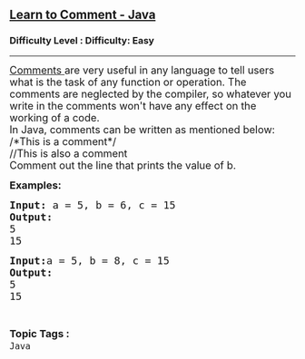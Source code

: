 <h2><a href="https://www.geeksforgeeks.org/problems/learn-to-comment-java/1?page=31&sortBy=submissions">Learn to Comment - Java</a></h2><h3>Difficulty Level : Difficulty: Easy</h3><hr><div class="problems_problem_content__Xm_eO"><p><span style="font-size: 18px;"><a href="https://www.geeksforgeeks.org/comments-in-java/">Comments </a>are very useful in any language to tell users what is the task of any function or operation. The comments are neglected by the compiler, so whatever you write in the comments won't have any effect on the working of a code. <br>In Java, comments can be written as mentioned below:<br>/*This is a comment*/<br>//This is also a comment<br>Comment out the line that prints the value of b.</span></p>
<p><span style="font-size: 18px;"><strong>Examples:</strong>&nbsp;</span></p>
<pre><span style="font-size: 18px;"><strong>Input: </strong></span><span style="font-size: 18px;">a = 5, b = 6, c = 15</span>
<span style="font-size: 18px;"><strong>Output:</strong>
5
15</span></pre>
<pre><span style="font-size: 18px;"><strong>Input:</strong></span><span style="font-size: 18px;">a = 5, b = 8, c = 15</span>
<span style="font-size: 18px;"><strong>Output:</strong>
5
15</span></pre></div><br><p><span style=font-size:18px><strong>Topic Tags : </strong><br><code>Java</code>&nbsp;